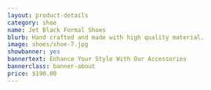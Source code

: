 ```yaml
---
layout: product-details
category: shoe
name: Jet Black Formal Shoes
blurb: Hand crafted and made with high quality material.
image: shoes/shoe-7.jpg
showbanner: yes
bannertext: Enhance Your Style With Our Accessories
bannerclass: banner-about
price: $190.00
---
```

